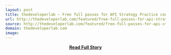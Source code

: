 ```yaml
---
layout: post
title: thedeveloperlab – Free full passes for API Strategy Practice conference APIStrat
url: http://thedeveloperlab.com/featured/free-full-passes-for-api-strategy-practice-conference-apistrat/
source: http://thedeveloperlab.com/featured/free-full-passes-for-api-strategy-practice-conference-apistrat/
domain: thedeveloperlab.com
image: 
---
```


<p></p>
<center><p><a href="http://thedeveloperlab.com/featured/free-full-passes-for-api-strategy-practice-conference-apistrat/" style='padding:25px; font-sze:18px; font-weight: bold;'>Read Full Story</a></p></center>
